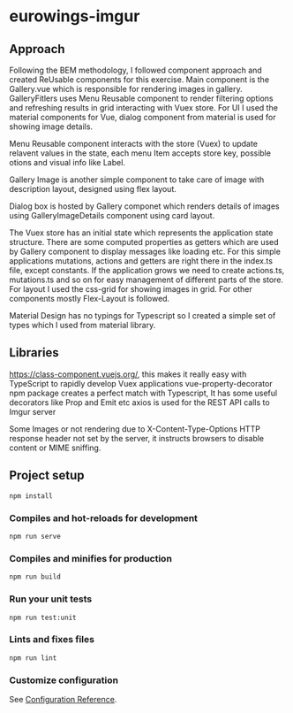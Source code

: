 # eurowings-imgur

## Approach

Following the BEM methodology, I followed component approach and created ReUsable components for this exercise.
Main component is the Gallery.vue which is responsible for rendering images in gallery. GalleryFitlers uses Menu Reusable component to render filtering options and refreshing results in grid interacting with Vuex store. For UI I used the 
material components for Vue, dialog component from material is used for showing image details.

Menu Reusable component interacts with the store (Vuex) to update relavent values in the state, each menu Item accepts store key, possible otions and visual info like Label.

Gallery Image is another simple component to take care of image with description layout, designed using flex layout.

Dialog box is hosted by Gallery componet which renders details of images using GalleryImageDetails component using card layout.

The Vuex store has an initial state which represents the application state structure. There are some computed properties as getters
which are used by Gallery component to display messages like loading etc. 
For this simple applications mutations, actions and getters are right there in the index.ts file, except constants. If the application 
grows we need to create actions.ts, mutations.ts and so on for easy management of different parts of the store.
For layout I used the css-grid for showing images in grid. For other components mostly Flex-Layout is followed.

Material Design has no typings for Typescript so I created a simple set of types which I used from material library.


## Libraries

https://class-component.vuejs.org/, this makes it really easy with TypeScript to rapidly develop Vuex applications
vue-property-decorator npm package creates a perfect match with Typescript, It has some useful decorators like Prop and Emit etc
axios is used for the REST API calls to Imgur server

Some Images or not rendering due to X-Content-Type-Options HTTP response header not set by the server, it instructs browsers to disable content or MIME sniffing.

## Project setup
```
npm install
```

### Compiles and hot-reloads for development
```
npm run serve
```

### Compiles and minifies for production
```
npm run build
```

### Run your unit tests
```
npm run test:unit
```

### Lints and fixes files
```
npm run lint
```

### Customize configuration
See [Configuration Reference](https://cli.vuejs.org/config/).
